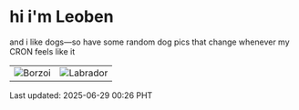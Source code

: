 # hi i'm Leoben

and i like dogs—so have some random dog pics that change whenever my CRON feels like it

|  |  |
|--------|----------|
| ![Borzoi](https://random-dog-vercel.vercel.app/api/random-borzoi?v=1751127981) | ![Labrador](https://random-dog-vercel.vercel.app/api/random-labrador?v=1751127981) |

Last updated: 2025-06-29 00:26 PHT
